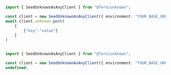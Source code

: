 ```typescript
import { SeedUnknownAsAnyClient } from "@fern/unknown";

const client = new SeedUnknownAsAnyClient({ environment: "YOUR_BASE_URL" });        
await client.unknown.post(
	{
		{"key":"value"}
	}
)
 
```                        


```typescript
import { SeedUnknownAsAnyClient } from "@fern/unknown";

const client = new SeedUnknownAsAnyClient({ environment: "YOUR_BASE_URL" });
undefined;
 
```                        


